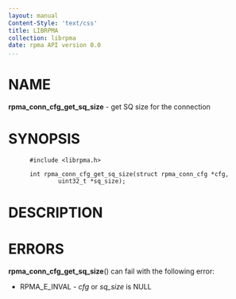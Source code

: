 ```yaml
---
layout: manual
Content-Style: 'text/css'
title: LIBRPMA
collection: librpma
date: rpma API version 0.0
...
```


[comment]: <> (SPDX-License-Identifier: BSD-3-Clause)
[comment]: <> (Copyright 2020, Intel Corporation)

NAME
====

**rpma\_conn\_cfg\_get\_sq\_size** - get SQ size for the connection

SYNOPSIS
========

          #include <librpma.h>

          int rpma_conn_cfg_get_sq_size(struct rpma_conn_cfg *cfg,
                  uint32_t *sq_size);

DESCRIPTION
===========

ERRORS
======

**rpma\_conn\_cfg\_get\_sq\_size**() can fail with the following error:

-   RPMA\_E\_INVAL - *cfg* or *sq\_size* is NULL
